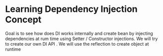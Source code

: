 # Learning Dependency Injection Concept

Goal is to see how does DI works internally and create bean by injecting dependencies at rum time using Setter / Constructor injections.
We will try to create our own DI API . We will use the reflection to create object at runtime

